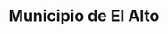 ---
title: Municipio de El Alto
url: /municipio-de-el-alto/
latitude: -16.525
longitude: -68.154
---
